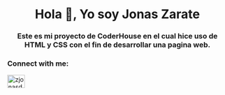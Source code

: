 <h1 align="center">Hola 👋, Yo soy Jonas Zarate</h1>
<h3 align="center">Este es mi proyecto de CoderHouse en el cual hice uso de HTML y CSS con el fin de desarrollar una pagina web.</h3>

<h3 align="left">Connect with me:</h3>
<p align="left">
<a href="https://instagram.com/zjonasdaniel" target="blank"><img align="center" src="https://raw.githubusercontent.com/rahuldkjain/github-profile-readme-generator/master/src/images/icons/Social/instagram.svg" alt="zjonasdaniel" height="30" width="40" /></a>
</p>

